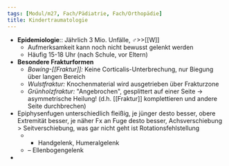 ```yaml
---
tags: [Modul/m27, Fach/Pädiatrie, Fach/Orthopädie]
title: Kindertraumatologie
---
```

- **Epidemiologie**:: Jährlich 3 Mio. Unfälle, ♂>>[[W]]
	- Aufmerksamkeit kann noch nicht bewusst gelenkt werden
	- Häufig 15-18 Uhr (nach Schule, vor Eltern)
- **Besondere Frakturformen**
	- *Bowing-[[Fraktur]]:* Keine Corticalis-Unterbrechung, nur Biegung über langen Bereich
	- *Wulstfraktur:* Knochenmaterial wird ausgetrieben über Frakturzone
	- *Grünholzfraktur:* "Angebrochen", gesplittert auf einer Seite → asymmetrische Heilung! (d.h. [[Fraktur]] komplettieren und andere Seite durchbrechen)
- Epiphysenfugen unterschiedlich fleißig, je jünger desto besser, obere Extremität besser, je näher Fx an Fuge desto besser, Achsverschiebung > Seitverschiebung, was gar nicht geht ist Rotationsfehlstellung
	- + Handgelenk, Humeralgelenk
	- – Ellenbogengelenk
- 